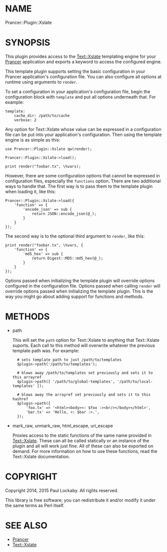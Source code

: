 # NAME

Prancer::Plugin::Xslate

# SYNOPSIS

This plugin provides access to the [Text::Xslate](https://metacpan.org/pod/Text::Xslate) templating engine for your
[Prancer](https://metacpan.org/pod/Prancer) application and exports a keyword to access the configured engine.

This template plugin supports setting the basic configuration in your Prancer
application's configuration file. You can also configure all options at runtime
using arguments to `render`.

To set a configuration in your application's configuration file, begin the
configuration block with `template` and put all options underneath that. For
example:

    template:
        cache_dir: /path/to/cache
        verbose: 2

Any option for Text::Xslate whose value can be expressed in a configuration
file can be put into your application's configuration. Then using the template
engine is as simple as this:

    use Prancer::Plugin::Xslate qw(render);

    Prancer::Plugin::Xslate->load();

    print render("foobar.tx", \%vars);

However, there are some configuration options that cannot be expressed in
configuration files, especially the `functions` option. There are two
additional ways to handle that. The first way is to pass them to the template
plugin when loading it, like this:

    Prancer::Plugin::Xslate->load({
        'function' => {
            'encode_json' => sub {
                return JSON::encode_json(@_);
            }
        }
    });

The second way is to the optional third argument to `render`, like this:

    print render("foobar.tx", \%vars, {
        'function' => {
            'md5_hex' => sub {
                return Digest::MD5::md5_hex(@_);
            }
        }
    });

Options passed when initializing the template plugin will override options
configured in the configuration file. Options passed when calling `render`
will override options passed when initializing the template plugin. This is
the way you might go about adding support for functions and methods.

# METHODS

- path

    This will set the `path` option for Text::Xslate to anything that Text::Xslate
    suports. Each call to this method will overwrite whatever the previous template
    path was. For example:

        # sets template path to just /path/to/templates
        $plugin->path('/path/to/templates');

        # blows away /path/to/templates set previously and sets it to this arrayref
        $plugin->path([ '/path/to/global-templates', '/path/to/local-templates' ]);

        # blows away the arrayref set previously and sets it to this hashref
        $plugin->path({
            'foo.tx' => '<html><body><: $foo :><br/></body></html>',
            'bar.tx' => 'Hello, <: $bar :>.',
        });

- mark\_raw, unmark\_raw, html\_escape, uri\_escape

    Proxies access to the static functions of the same name provided in
    [Text::Xslate](https://metacpan.org/pod/Text::Xslate). These can all be called statically or an instance of the
    plugin and all will work just fine. All of these can also be exported on
    demand. For more information on how to use these functions, read the
    Text::Xslate documentation.

# COPYRIGHT

Copyright 2014, 2015 Paul Lockaby. All rights reserved.

This library is free software; you can redistribute it and/or modify it under
the same terms as Perl itself.

# SEE ALSO

- [Prancer](https://metacpan.org/pod/Prancer)
- [Text::Xslate](https://metacpan.org/pod/Text::Xslate)
